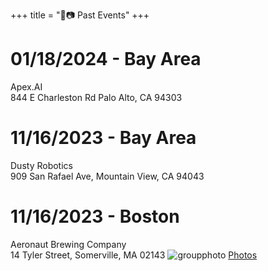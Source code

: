 +++
title = "📆📷 Past Events"
+++

# 01/18/2024 - Bay Area
Apex.AI \
844 E Charleston Rd Palo Alto, CA 94303

# 11/16/2023 - Bay Area
Dusty Robotics \
909 San Rafael Ave, Mountain View, CA 94043

# 11/16/2023 - Boston
Aeronaut Brewing Company \
14 Tyler Street, Somerville, MA 02143
![groupphoto](/images/pastevents/11.16.23.boston/20231116_195642.jpg)
[Photos](https://drive.google.com/drive/folders/1dpdLYlFxEUxOpveZSFg-5U2sbaCVp8tf?usp=sharing)
